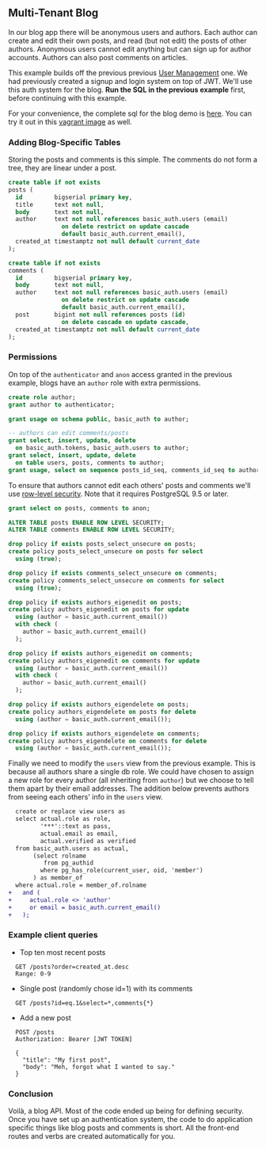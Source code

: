 ## Multi-Tenant Blog

In our blog app there will be anonymous users and authors. Each
author can create and edit their own posts, and read (but not edit)
the posts of other authors. Anonymous users cannot edit anything
but can sign up for author accounts. Authors can also post comments
on articles.

This example builds off the previous previous [User Management](users/)
one. We had previously created a signup and login system on top of
JWT. We'll use this auth system for the blog. **Run the SQL in the
previous example** first, before continuing with this example.

For your convenience, the complete sql for the blog demo is
[here](https://github.com/begriffs/postgrest/blob/master/schema-templates/blog.sql).
You can try it out in this [vagrant
image](https://github.com/ruslantalpa/blogdemo) as well.

### Adding Blog-Specific Tables

Storing the posts and comments is this simple. The comments do not
form a tree, they are linear under a post.

```sql
create table if not exists
posts (
  id         bigserial primary key,
  title      text not null,
  body       text not null,
  author     text not null references basic_auth.users (email)
               on delete restrict on update cascade
               default basic_auth.current_email(),
  created_at timestamptz not null default current_date
);

create table if not exists
comments (
  id         bigserial primary key,
  body       text not null,
  author     text not null references basic_auth.users (email)
               on delete restrict on update cascade
               default basic_auth.current_email(),
  post       bigint not null references posts (id)
               on delete cascade on update cascade,
  created_at timestamptz not null default current_date
);
```

### Permissions

On top of the `authenticator` and `anon` access granted in the
previous example, blogs have an `author` role with extra permissions.

```sql
create role author;
grant author to authenticator;

grant usage on schema public, basic_auth to author;

-- authors can edit comments/posts
grant select, insert, update, delete
  on basic_auth.tokens, basic_auth.users to author;
grant select, insert, update, delete
  on table users, posts, comments to author;
grant usage, select on sequence posts_id_seq, comments_id_seq to author;
```

To ensure that authors cannot edit each others' posts and comments
we'll use [row-level
security](http://www.postgresql.org/docs/9.5/static/ddl-rowsecurity.html).
Note that it requires PostgreSQL 9.5 or later.

```sql
grant select on posts, comments to anon;

ALTER TABLE posts ENABLE ROW LEVEL SECURITY;
ALTER TABLE comments ENABLE ROW LEVEL SECURITY;

drop policy if exists posts_select_unsecure on posts;
create policy posts_select_unsecure on posts for select
  using (true);

drop policy if exists comments_select_unsecure on comments;
create policy comments_select_unsecure on comments for select
  using (true);

drop policy if exists authors_eigenedit on posts;
create policy authors_eigenedit on posts for update
  using (author = basic_auth.current_email())
  with check (
    author = basic_auth.current_email()
  );

drop policy if exists authors_eigenedit on comments;
create policy authors_eigenedit on comments for update
  using (author = basic_auth.current_email())
  with check (
    author = basic_auth.current_email()
  );

drop policy if exists authors_eigendelete on posts;
create policy authors_eigendelete on posts for delete
  using (author = basic_auth.current_email());

drop policy if exists authors_eigendelete on comments;
create policy authors_eigendelete on comments for delete
  using (author = basic_auth.current_email());
```

Finally we need to modify the `users` view from the previous example.
This is because all authors share a single db role. We could have
chosen to assign a new role for every author (all inheriting from
`author`) but we choose to tell them apart by their email addresses.
The addition below prevents authors from seeing each others' info
in the `users` view.


```diff
  create or replace view users as
  select actual.role as role,
         '***'::text as pass,
         actual.email as email,
         actual.verified as verified
  from basic_auth.users as actual,
       (select rolname
          from pg_authid
         where pg_has_role(current_user, oid, 'member')
       ) as member_of
  where actual.role = member_of.rolname
+   and (
+     actual.role <> 'author'
+     or email = basic_auth.current_email()
+   );
```

### Example client queries

* Top ten most recent posts

```HTTP
  GET /posts?order=created_at.desc
  Range: 0-9
```

* Single post (randomly chose id=1) with its comments

```HTTP
  GET /posts?id=eq.1&select=*,comments{*}
```

* Add a new post

```HTTP
  POST /posts
  Authorization: Bearer [JWT TOKEN]

  {
    "title": "My first post",
    "body": "Meh, forgot what I wanted to say."
  }
```

### Conclusion

Voilà, a blog API. Most of the code ended up being for defining
security. Once you have set up an authentication system, the code
to do application specific things like blog posts and comments is
short.  All the front-end routes and verbs are created automatically
for you.
